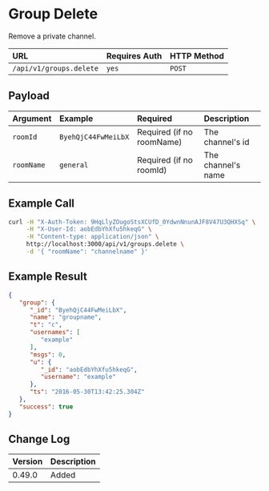 # Group Delete

Remove a private channel.

| URL | Requires Auth | HTTP Method |
| :--- | :--- | :--- |
| `/api/v1/groups.delete` | `yes` | `POST` |

## Payload

| Argument | Example | Required | Description |
| :--- | :--- | :--- | :--- |
| `roomId` | `ByehQjC44FwMeiLbX` | Required (if no roomName) | The channel's id |
| `roomName` | `general` | Required (if no roomId) | The channel's name |

## Example Call

```bash
curl -H "X-Auth-Token: 9HqLlyZOugoStsXCUfD_0YdwnNnunAJF8V47U3QHXSq" \
     -H "X-User-Id: aobEdbYhXfu5hkeqG" \
     -H "Content-type: application/json" \
     http://localhost:3000/api/v1/groups.delete \
     -d '{ "roomName": "channelname" }'
```

## Example Result

```json
{
   "group": {
      "_id": "ByehQjC44FwMeiLbX",
      "name": "groupname",
      "t": "c",
      "usernames": [
         "example"
      ],
      "msgs": 0,
      "u": {
         "_id": "aobEdbYhXfu5hkeqG",
         "username": "example"
      },
      "ts": "2016-05-30T13:42:25.304Z"
   },
   "success": true
}
```

## Change Log

| Version | Description |
| :--- | :--- |
| 0.49.0 | Added |
